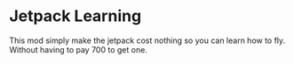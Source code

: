 # Jetpack Learning
This mod simply make the jetpack cost nothing so you can learn how to fly. Without having to pay 700 to get one.